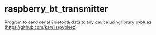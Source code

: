 # raspberry_bt_transmitter
Program to send serial Bluetooth data to any device using library pybluez (https://github.com/karulis/pybluez)


